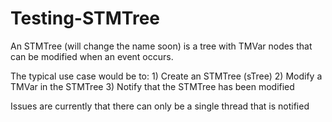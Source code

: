 # Testing-STMTree

An STMTree (will change the name soon) is a tree with TMVar nodes that can be modified when an event occurs.

The typical use case would be to:
    1) Create an STMTree (sTree)
    2) Modify a TMVar in the STMTree
    3) Notify that the STMTree has been modified

Issues are currently that there can only be a single thread that is notified